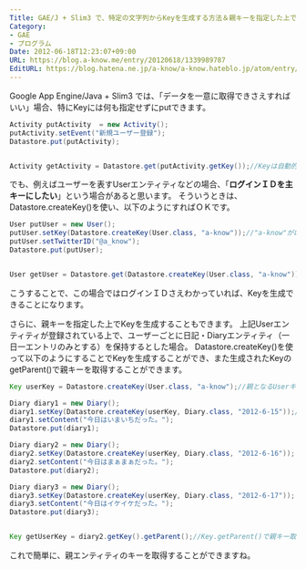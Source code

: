 ```yaml
---
Title: GAE/J + Slim3 で、特定の文字列からKeyを生成する方法＆親キーを指定した上でKeyを生成する方法
Category:
- GAE
- プログラム
Date: 2012-06-18T12:23:07+09:00
URL: https://blog.a-know.me/entry/20120618/1339989787
EditURL: https://blog.hatena.ne.jp/a-know/a-know.hateblo.jp/atom/entry/12921228815727979301
---
```


Google App Engine/Java + Slim3 では、「データを一意に取得できさえすればいい」場合、特にKeyには何も指定せずにputできます。


```java
Activity putActivity  = new Activity();
putActivity.setEvent("新規ユーザー登録");
Datastore.put(putActivity);


Activity getActivity = Datastore.get(putActivity.getKey());//Keyは自動的に生成される
```


でも、例えばユーザーを表すUserエンティティなどの場合、「<span class="deco" style="font-weight:bold;">ログインＩＤを主キーにしたい</span>」という場合があると思います。
そういうときは、Datastore.createKey()を使い、以下のようにすればＯＫです。


```java
User putUser = new User();
putUser.setKey(Datastore.createKey(User.class, "a-know"));//"a-know"がログインＩＤに相当
putUser.setTwitterID("@a_know");
Datastore.put(putUser);


User getUser = Datastore.get(Datastore.createKey(User.class, "a-know"));//ログインＩＤ文字列からKeyを生成
```


こうすることで、この場合ではログインＩＤさえわかっていれば、Keyを生成できることになります。


さらに、親キーを指定した上でKeyを生成することもできます。
上記Userエンティティが登録されている上で、ユーザーごとに日記・Diaryエンティティ（一日一エントリのみとする）を保持するとした場合。
Datastore.createKey()を使って以下のようにすることでKeyを生成することができ、また生成されたKeyのgetParent()で親キーを取得することができます。



```java
Key userKey = Datastore.createKey(User.class, "a-know");//親となるUserキーを作っておく

Diary diary1 = new Diary();
diary1.setKey(Datastore.createKey(userKey, Diary.class, "2012-6-15"));//第一引数に親キーを指定
diary1.setContent("今日はいまいちだった。");
Datastore.put(diary1);

Diary diary2 = new Diary();
diary2.setKey(Datastore.createKey(userKey, Diary.class, "2012-6-16"));
diary2.setContent("今日はまぁまぁだった。");
Datastore.put(diary2);

Diary diary3 = new Diary();
diary3.setKey(Datastore.createKey(userKey, Diary.class, "2012-6-17"));
diary3.setContent("今日はイケイケだった。");
Datastore.put(diary3);


Key getUserKey = diary2.getKey().getParent();//Key.getParent()で親キー取得。
```


これで簡単に、親エンティティのキーを取得することができますね。


<script src="https://moshi-moshi.moshimo.works/moshimoshi/a_know_blog/20120618-1339989787?title=GAE/J%20+%20Slim3%20%E3%81%A7%E3%80%81%E7%89%B9%E5%AE%9A%E3%81%AE%E6%96%87%E5%AD%97%E5%88%97%E3%81%8B%E3%82%89Key%E3%82%92%E7%94%9F%E6%88%90%E3%81%99%E3%82%8B%E6%96%B9%E6%B3%95%EF%BC%86%E8%A6%AA%E3%82%AD%E3%83%BC%E3%82%92%E6%8C%87%E5%AE%9A%E3%81%97%E3%81%9F%E4%B8%8A%E3%81%A7Key%E3%82%92%E7%94%9F%E6%88%90%E3%81%99%E3%82%8B%E6%96%B9%E6%B3%95"></script>
